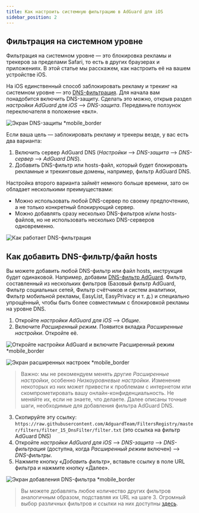 ```yaml
---
title: Как настроить системную фильтрацию в AdGuard для iOS
sidebar_position: 2
---
```


## Фильтрация на системном уровне

Фильтрация на системном уровне — это блокировка рекламы и трекеров за пределами Safari, то есть в других браузерах и приложениях. В этой статье мы расскажем, как настроить её на вашем устройстве iOS.

На iOS единственный способ заблокировать рекламу и трекинг на системном уровне — это [DNS-фильтрация](https://adguard-dns.io/kb/general/dns-filtering/). Для начала вам понадобится включить DNS-защиту. Сделать это можно, открыв раздел *настройки AdGuard для iOS* —> *DNS-защита*. Передвиньте ползунок переключателя в положение «вкл».

![Экран DNS-защиты *mobile_border](https://cdn.adtidy.org/public/Adguard/Blog/ios_dns_protection.PNG)

Если ваша цель — заблокировать рекламу и трекеры везде, у вас есть два варианта:

1. Включить сервер AdGuard DNS (*Настройки* —> *DNS-защита* —> *DNS-сервер* —> *AdGuard DNS*).
2. Добавить DNS-фильтр или hosts-файл, который будет блокировать рекламные и трекинговые домены, например, фильтр AdGuard DNS.

Настройка второго варианта займёт немного больше времени, зато он обладает несколькими преимуществами:

* Можно использовать любой DNS-сервер по своему предпочтению, а не только конкретный блокирующий сервер.
* Можно добавлять сразу несколько DNS-фильтров и/или hosts-файлов, но не использовать несколько DNS-серверов одновременно.

![Как работает DNS-фильтрация](https://cdn.adtidy.org/public/Adguard/kb/DNS_filtering/how_dns_filtering_works_en.png)

## Как добавить DNS-фильтр/файл hosts

Вы можете добавить любой DNS-фильтр или файл hosts, инструкция будет одинаковой. Например, добавим [DNS-фильтр AdGuard](https://github.com/AdguardTeam/AdguardSDNSFilter). Фильтр, составленный из нескольких фильтров (Базовый фильтр AdGuard, Фильтр социальных сетей, Фильтр счётчиков и систем аналитики, Фильтр мобильной рекламы, EasyList, EasyPrivacy и т. д.) и специально упрощённый, чтобы быть более совместимым с блокировкой рекламы на уровне DNS.

1. Откройте *настройки AdGuard для iOS* —> *Общие*.
2. Включите *Расширенный режим*. Появится вкладка *Расширенные настройки*. Откройте её.

![Откройте настройки AdGuard и включите Расширенный режим *mobile_border](https://cdn.adtidy.org/public/Adguard/Release_notes/iOS/v4.0/advanced_mode_en.jpg)

![Экран расширенных настроек *mobile_border](https://cdn.adtidy.org/public/Adguard/Blog/ios_advanced_settings.PNG)

> Важно: мы не рекомендуем менять другие *Расширенные настройки*, особенно *Низкоуровневые настройки*. Изменение некоторых из них может привести к проблемам с интернетом или скомпрометировать вашу онлайн-конфиденциальность. Не меняйте их, если не знаете, что делаете. Далее описаны точные шаги, необходимые для добавления фильтра AdGuard DNS.

3. Скопируйте эту ссылку: `https://raw.githubusercontent.com/AdguardTeam/FiltersRegistry/master/filters/filter_15_DnsFilter/filter.txt` (это ссылка на фильтр AdGuard DNS)
4. Откройте *настройки AdGuard для iOS* —> *DNS-защита* —> *DNS-фильтрация* (доступна, когда *Расширенный режим* включен) —> *DNS-фильтры*.
5. Нажмите кнопку *«Добавить фильтр»*, вставьте ссылку в поле URL фильтра и нажмите кнопку «Далее».

![Экран добавления DNS-фильтра *mobile_border](https://cdn.adtidy.org/public/Adguard/Blog/ios_adding_a_filter.PNG)

> Вы можете добавлять любое количество других фильтров аналогичным образом, подставляя их URL на шаге 3. Огромный выбор различных фильтров и ссылки на них доступны [здесь](https://filterlists.com).